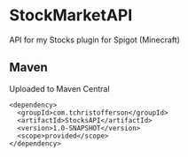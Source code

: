 # StockMarketAPI
API for my Stocks plugin for Spigot (Minecraft)

## Maven
Uploaded to Maven Central
```
<dependency>
  <groupId>com.tchristofferson</groupId>
  <artifactId>StocksAPI</artifactId>
  <version>1.0-SNAPSHOT</version>
  <scope>provided</scope>
</dependency>
```
